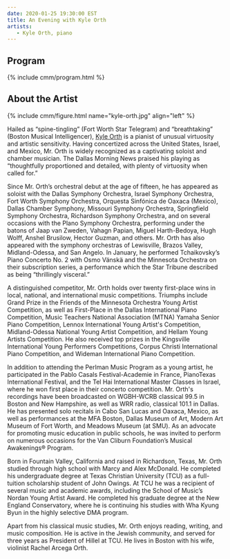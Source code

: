 ```yaml
---
date: 2020-01-25 19:30:00 EST
title: An Evening with Kyle Orth
artists: 
   - Kyle Orth, piano
---
```


## Program

{% include cmm/program.html %}

## About the Artist

{% include cmm/figure.html name="kyle-orth.jpg" align="left" %}

Hailed as “spine-tingling” (Fort Worth Star Telegram) and “breathtaking” (Boston Musical
Intelligencer), [Kyle Orth](https://www.kyleorth.com) is a pianist of unusual virtuosity and
artistic sensitivity. Having concertized across the United States, Israel, and Mexico, Mr.
Orth is widely recognized as a captivating soloist and chamber musician. The Dallas Morning
News praised his playing as “thoughtfully proportioned and detailed, with plenty of
virtuosity when called for.”

Since Mr. Orth’s orchestral debut at the age of fifteen, he has appeared as soloist with the
Dallas Symphony Orchestra, Israel Symphony Orchestra, Fort Worth Symphony Orchestra,
Orquesta Sinfónica de Oaxaca (Mexico), Dallas Chamber Symphony, Missouri Symphony Orchestra,
Springfield Symphony Orchestra, Richardson Symphony Orchestra, and on several occasions with
the Plano Symphony Orchestra, performing under the batons of Jaap van Zweden, Vahagn Papian,
Miguel Harth-Bedoya, Hugh Wolff, Anshel Brusilow, Hector Guzman, and others. Mr. Orth has
also appeared with the symphony orchestras of Lewisville, Brazos Valley, Midland-Odessa, and
San Angelo. In January, he performed Tchaikovsky’s Piano Concerto No. 2 with Osmo Vänskä and
the Minnesota Orchestra on their subscription series, a performance which the Star Tribune
described as being “thrillingly visceral.”

A distinguished competitor, Mr. Orth holds over twenty first-place wins in local, national,
and international music competitions. Triumphs include Grand Prize in the Friends of the
Minnesota Orchestra Young Artist Competition, as well as First-Place in the Dallas
International Piano Competition, Music Teachers National Association (MTNA) Yamaha Senior
Piano Competition, Lennox International Young Artist's Competition, Midland-Odessa National
Young Artist Competition, and Hellam Young Artists Competition. He also received top prizes
in the Kingsville International Young Performers Competitions, Corpus Christi International
Piano Competition, and Wideman International Piano Competition.

In addition to attending the Perlman Music Program as a young artist, he participated in the
Pablo Casals Festival-Academie in France, PianoTexas International Festival, and the Tel Hai
International Master Classes in Israel, where he won first place in their concerto
competition. Mr. Orth's recordings have been broadcasted on WGBH-WCRB classical 99.5 in
Boston and New Hampshire, as well as WRR radio, classical 101.1 in Dallas. He has presented
solo recitals in Cabo San Lucas and Oaxaca, Mexico, as well as performances at the MFA
Boston, Dallas Museum of Art, Modern Art Museum of Fort Worth, and Meadows Museum (at SMU).
As an advocate for promoting music education in public schools, he was invited to perform on
numerous occasions for the Van Cliburn Foundation’s Musical Awakenings® Program.

Born in Fountain Valley, California and raised in Richardson, Texas, Mr. Orth studied
through high school with Marcy and Alex McDonald. He completed his undergraduate degree at
Texas Christian University (TCU) as a full-tuition scholarship student of John Owings. At
TCU he was a recipient of several music and academic awards, including the School of Music’s
Nordan Young Artist Award. He completed his graduate degree at the New England Conservatory,
where he is continuing his studies with Wha Kyung Byun in the highly selective DMA program.

Apart from his classical music studies, Mr. Orth enjoys reading, writing, and music
composition. He is active in the Jewish community, and served for three years as President
of Hillel at TCU. He lives in Boston with his wife, violinist Rachel Arcega Orth.
